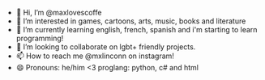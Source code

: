 - 👋 Hi, I’m @maxlovescoffe
- 👀 I’m interested in games, cartoons, arts, music, books and literature
- 🌱 I’m currently learning english, french, spanish and i'm starting to learn programming!
- 💞️ I’m looking to collaborate on lgbt+ friendly projects.
- 📫 How to reach me @mxlinconn on instagram!
- 😄 Pronouns: he/him
  <3 proglang: python, c# and html

<!---
maxlovescoffe/maxlovescoffe is a ✨ special ✨ repository because its `README.md` (this file) appears on your GitHub profile.
You can click the Preview link to take a look at your changes.
--->
